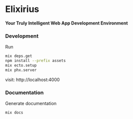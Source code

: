 # Elixirius

**Your Truly Intelligent Web App Development Environment**

### Development

Run
```sh
mix deps.get
npm install --prefix assets
mix ecto.setup
mix phx.server
```

visit: http://localhost:4000

### Documentation

Generate documentation
```sh
mix docs
```

